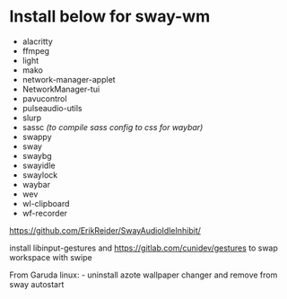 # Install below for sway-wm

  - alacritty
  - ffmpeg
  - light
  - mako
  - network-manager-applet
  - NetworkManager-tui
  - pavucontrol
  - pulseaudio-utils
  - slurp
  - sassc _(to compile sass config to css for waybar)_
  - swappy
  - sway
  - swaybg
  - swayidle
  - swaylock
  - waybar
  - wev
  - wl-clipboard
  - wf-recorder

  https://github.com/ErikReider/SwayAudioIdleInhibit/

  install libinput-gestures and https://gitlab.com/cunidev/gestures to swap workspace with swipe


  From Garuda linux:
    - uninstall azote wallpaper changer and remove from sway autostart